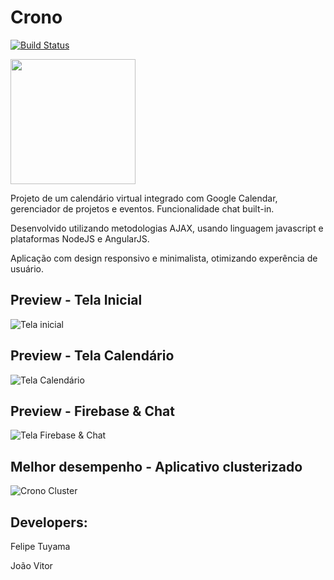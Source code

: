 # Crono
[![Build Status](https://travis-ci.org/ftuyama/Crono.svg?branch=master)](https://travis-ci.org/ftuyama/Crono)

<img src="https://github.com/ftuyama/Crono/blob/master/web/public/img/fancy.png" height="200" />

Projeto de um calendário virtual integrado com Google Calendar, gerenciador de projetos e eventos. Funcionalidade chat built-in.

Desenvolvido utilizando metodologias AJAX, usando linguagem javascript e plataformas NodeJS e AngularJS.

Aplicação com design responsivo e minimalista, otimizando experência de usuário.

## Preview - Tela Inicial

![Tela inicial](https://github.com/ftuyama/Crono/blob/master/web/public/img/background/1.jpg)

## Preview - Tela Calendário

![Tela Calendário](https://github.com/ftuyama/Crono/blob/master/web/public/img/tab.jpg)

## Preview - Firebase & Chat

![Tela Firebase & Chat](https://github.com/ftuyama/Crono/blob/master/web/public/img/promo.jpg)

## Melhor desempenho - Aplicativo clusterizado

![Crono Cluster](https://github.com/ftuyama/Crono/blob/master/web/public/img/cluster.png)

## Developers:

Felipe Tuyama

João Vitor

